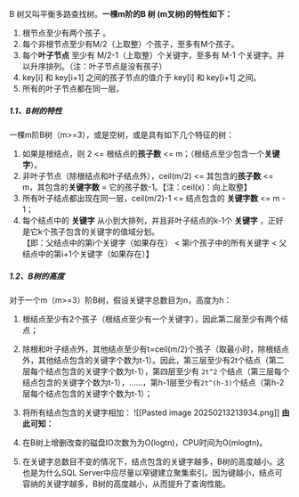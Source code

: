 
B 树又叫平衡多路查找树。**一棵m阶的B 树 (m叉树)的特性如下：**

1. 根节点至少有两个孩子 。
2. 每个非根节点至少有M/2（上取整）个孩子，至多有M个孩子。
3. 每个**叶子节点** 至少有 M/2-1（上取整）个关键字，至多有 M-1 个关键字。并以升序排列。（注：叶子节点是没有孩子）
4. key[i] 和 key[i+1] 之间的孩子节点的值介于 key[i] 和 key[i+1] 之间。
5. 所有的叶子节点都在同一层。

##### 1.1、B树的特性

一棵m阶B树（m>=3），或是空树，或是具有如下几个特征的树：

1. 如果是根结点，则 2 <= 根结点的**孩子数** <= m；（根结点至少包含一个**关键字**）。
2. 非叶子节点（除根结点和叶子结点外），ceil(m/2) <= 其包含的**孩子数** <= m，其包含的**关键字数** = 它的孩子数-1。【注：ceil(x)：向上取整】
3. 所有叶子结点都出现在同一层，ceil(m/2)-1 <= 结点包含的 **关键字数** <= m - 1；
4. 每个结点中的 **关键字** 从小到大排列，并且非叶子结点的k-1个 **关键字** ，正好是它k个孩子包含的关键字的值域分划。  
    【即：父结点中的第i个关键字（如果存在） < 第i个孩子中的所有关键字 < 父结点中的第i+1个关键字（如果存在）】

##### 1.2、B树的高度

对于一个m（m>=3）阶B树，假设关键字总数目为n，高度为h：

1. 根结点至少有2个孩子（根结点至少有一个关键字），因此第二层至少有两个结点；
2. 除根和叶子结点外，其他结点至少有t=ceil(m/2)个孩子（取最小时，除根结点外，其他结点包含的关键字个数为t-1）。因此，第三层至少有2t个结点（第二层每个结点包含的关键字个数为t-1），第四层至少有 `2t^2` 个结点（第三层每个结点包含的关键字个数为t-1），……，第h-1层至少有`2t^(h-3)`个结点（第h-2层每个结点包含的关键字个数为t-1）；
3. 将所有结点包含的关键字相加：
![[Pasted image 20250213213934.png]]
**由此可知：**

1. 在B树上增删改查的磁盘IO次数为为O(logtn)，CPU时间为O(mlogtn)。
2. 在关键字总数目不变的情况下，结点包含的关键字越多，B树的高度越小。这也是为什么SQL Server中应尽量以窄键建立聚集索引。因为键越小，结点可容纳的关键字越多，B树的高度越小，从而提升了查询性能。